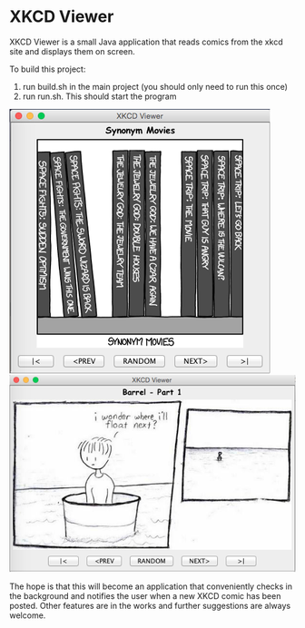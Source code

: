 # XKCD Viewer
XKCD Viewer is a small Java application that reads comics from the xkcd site and displays them on screen.

To build this project:
1. run build.sh in the main project (you should only need to run this once)
2. run run.sh. This should start the program

![picture 1](https://github.com/lacraig2/XKCDViewer/blob/master/images/Screen%20Shot%202015-08-12%20at%206.20.48%20PM.png?raw=true)
![picture 2](https://github.com/lacraig2/XKCDViewer/blob/master/images/Screen%20Shot%202015-08-12%20at%206.23.25%20PM.png?raw=true)

The hope is that this will become an application that conveniently checks in the background and notifies the user when a new XKCD comic has been posted. Other features are in the works and further suggestions are always welcome.
